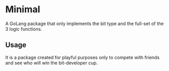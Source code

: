 # Minimal
A GoLang package that only implements the bit type and the full-set of the 3 logic functions.
## Usage
It is a package created for playful purposes only to compete with friends and see who will win the bit-developer cup.
